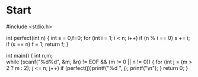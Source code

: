 # Start
#include <stdio.h>

int perfect(int n)
{
	int s = 0,f=0;
	for (int i = 1; i < n; i++)
		if (n % i == 0)
			s += i;
	if (s == n)
	 f = 1;
	return f;
}


int main()
{
	int n,m;	
	while (scanf("%d%d", &m, &n) != EOF && (m != 0 || n != 0))
	{
		for (int j = (m > 2 ? m : 2); j <= n; j++)
			if (perfect(j))printf("%d ", j);
		printf("\n");
	}
	return 0;
}
